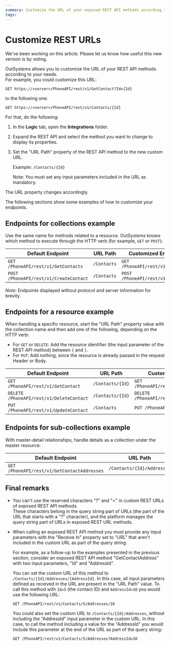 ```yaml
---
summary: Customize the URL of your exposed REST API methods according to your needs.
tags: 
---
```


# Customize REST URLs

<div class="info" markdown="1">

We've been working on this article. Please let us know how useful this new version is by voting.

</div>

OutSystems allows you to customize the URL of your REST API methods according to your needs.  
For example, you could customize this URL:

`GET https://<server>/PhoneAPI/rest/v1/GetContact?Id={Id}`  

to the following one:

`GET https://<server>/PhoneAPI/rest/v1/Contacts/{Id}`

For that, do the following:

1. In the **Logic** tab, open the **Integrations** folder.
1. Expand the REST API and select the method you want to change to display its properties.
1. Set the "URL Path" property of the REST API method to the new custom URL.

    Example: `/Contacts/{Id}`

    Note: You must set any input parameters included in the URL as mandatory.

The URL property changes accordingly.

The following sections show some examples of how to customize your endpoints.

## Endpoints for collections example

Use the same name for methods related to a resource. OutSystems knows which method to execute through the HTTP verb (for example, `GET` or `POST`):

Default Endpoint | URL Path | Customized Endpoint
---|---|---
`GET /PhoneAPI/rest/v1/GetContacts` | `/Contacts` | `GET /PhoneAPI/rest/v1/Contacts`
`POST /PhoneAPI/rest/v1/CreateContact` | `/Contacts`  | `POST /PhoneAPI/rest/v1/Contacts`
  
_Note:_ Endpoints displayed without protocol and server information for brevity.

## Endpoints for a resource example

When handling a specific resource, start the "URL Path" property value with the collection name and then add one of the following, depending on the HTTP verb:

* For `GET` or `DELETE`: Add the resource identifier (the input parameter of the REST API method) between `{` and `}`.
* For `PUT`: Add nothing, since the resource is already passed in the request Header or Body.

Default Endpoint | URL Path | Customized Endpoint
---|---|---
`GET /PhoneAPI/rest/v1/GetContact` | `/Contacts/{Id}`  | `GET /PhoneAPI/rest/v1/Contacts/{Id}`
`DELETE /PhoneAPI/rest/v1/DeleteContact` | `/Contacts/{Id}` | `DELETE /PhoneAPI/restv1/Contacts/{Id}`
`PUT /PhoneAPI/rest/v1/UpdateContact` | `/Contacts` | `PUT /PhoneAPI/rest/v1/Contacts`

## Endpoints for sub-collections example

With master-detail relationships, handle details as a collection under the master resource:

Default Endpoint  |  URL Path  |  Customized Endpoint  
---|---|---  
`GET /PhoneAPI/rest/v1/GetContactAddresses` | `/Contacts/{Id}/Addresses` | `GET /PhoneAPI/rest/v1/Contacts/{Id}/Addresses`

## Final remarks

* You can't use the reserved characters "?" and "=" in custom REST URLs of exposed REST API methods.  
    These characters belong in the query string part of URLs (the part of the URL that starts with a "?" character), and the platform manages the query string part of URLs in exposed REST URL methods.

* When calling an exposed REST API method you must provide any input parameters with the "Receive In" property set to "URL" that aren't included in the custom URL as part of the query string.

    For example, as a follow-up to the examples presented in the previous section, consider an exposed REST API method "GetContactAddress" with two input parameters, "Id" and "AddressId".

    You can set the custom URL of this method to `/Contacts/{Id}/Addresses/{AddressId}`. In this case, all input parameters defined as received in the URL are present in the "URL Path" value. To call this method with `Id=5` (the contact ID) and `AddressId=10` you would use the following URL:

    `GET /PhoneAPI/rest/v1/Contacts/5/Addresses/10`

    You could also set the custom URL to `/Contacts/{Id}/Addresses`, without including the "AddressId" input parameter in the custom URL. In this case, to call the method including a value for the "AddressId" you would include this parameter at the end of the URL as part of the query string:

    `GET /PhoneAPI/rest/v1/Contacts/5/Addresses?AddressId=10`
